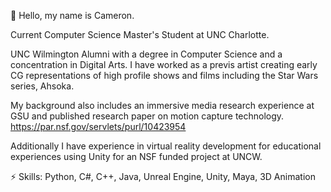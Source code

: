 👋 Hello, my name is Cameron.

Current Computer Science Master's Student at UNC Charlotte.

UNC Wilmington Alumni with a degree in Computer Science and a concentration in Digital Arts.
I have worked as a previs artist creating early CG representations of high profile shows and films including the Star Wars series, Ahsoka. 

My background also includes an immersive media research experience at GSU and published research paper on motion capture technology. https://par.nsf.gov/servlets/purl/10423954

Additionally I have experience in virtual reality development for educational experiences using Unity for an NSF funded project at UNCW.

⚡ Skills: Python, C#, C++, Java, Unreal Engine, Unity, Maya, 3D Animation

<!--
**CameronDetig/CameronDetig** is a ✨ _special_ ✨ repository because its `README.md` (this file) appears on your GitHub profile.

Here are some ideas to get you started:

- 🔭 I’m currently working on ...
- 🌱 I’m currently learning ...
- 👯 I’m looking to collaborate on ...
- 🤔 I’m looking for help with ...
- 💬 Ask me about ...
- 📫 How to reach me: ...
- 😄 Pronouns: ...
- ⚡ Fun fact: ...
-->
